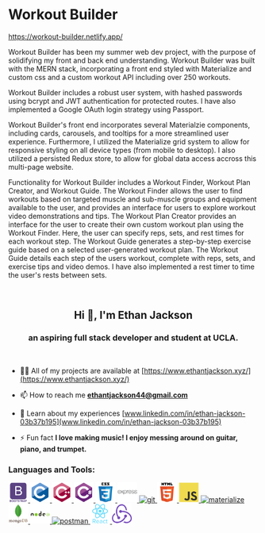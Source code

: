 # Workout Builder
https://workout-builder.netlify.app/

Workout Builder has been my summer web dev project, with the purpose of solidifying my front and back end understanding. Workout Builder was built with the MERN stack, incorporating a front end styled with Materialize and custom css and a custom workout API including over 250 workouts. 

Workout Builder includes a robust user system, with hashed passwords using bcrypt and JWT authentication for protected routes. I have also implemented a Google OAuth login strategy using Passport. 

Workout Builder's front end incorporates several Materialzie components, including cards, carousels, and tooltips for a more streamlined user experience. Furthermore, I utilized the Materialize grid system to allow for responsive styling on all device types (from mobile to desktop). I also utilized a persisted Redux store, to allow for global data access accross this multi-page website.

Functionality for Workout Builder includes a Workout Finder, Workout Plan Creator, and Workout Guide. The Workout Finder allows the user to find workouts based on targeted muscle and sub-muscle groups and equipment available to the user, and provides an interface for users to explore workout video demonstrations and tips. The Workout Plan Creator provides an interface for the user to create their own custom workout plan using the Workout Finder. Here, the user can specify reps, sets, and rest times for each workout step. The Workout Guide generates a step-by-step exercise guide based on a selected user-generated workout plan. The Workout Guide details each step of the users workout, complete with reps, sets, and exercise tips and video demos. I have also implemented a rest timer to time the user's rests between sets.


<br />
<h2 align="center">Hi 👋, I'm Ethan Jackson</h2>
<h3 align="center">an aspiring full stack developer and student at UCLA.</h3>
<br />

- 👨‍💻 All of my projects are available at [https://www.ethantjackson.xyz/](https://www.ethantjackson.xyz/)

- 📫 How to reach me **ethantjackson44@gmail.com**

- 📄 Learn about my experiences [www.linkedin.com/in/ethan-jackson-03b37b195](www.linkedin.com/in/ethan-jackson-03b37b195)

- ⚡ Fun fact **I love making music! I enjoy messing around on guitar, piano, and trumpet.**


<h3 align="left">Languages and Tools:</h3>
<p align="left"> <a href="https://getbootstrap.com" target="_blank"> <img src="https://raw.githubusercontent.com/devicons/devicon/master/icons/bootstrap/bootstrap-plain-wordmark.svg" alt="bootstrap" width="40" height="40"/> </a> <a href="https://www.cprogramming.com/" target="_blank"> <img src="https://raw.githubusercontent.com/devicons/devicon/master/icons/c/c-original.svg" alt="c" width="40" height="40"/> </a> <a href="https://www.w3schools.com/cpp/" target="_blank"> <img src="https://raw.githubusercontent.com/devicons/devicon/master/icons/cplusplus/cplusplus-original.svg" alt="cplusplus" width="40" height="40"/> </a> <a href="https://www.w3schools.com/cs/" target="_blank"> <img src="https://raw.githubusercontent.com/devicons/devicon/master/icons/csharp/csharp-original.svg" alt="csharp" width="40" height="40"/> </a> <a href="https://www.w3schools.com/css/" target="_blank"> <img src="https://raw.githubusercontent.com/devicons/devicon/master/icons/css3/css3-original-wordmark.svg" alt="css3" width="40" height="40"/> </a> <a href="https://expressjs.com" target="_blank"> <img src="https://raw.githubusercontent.com/devicons/devicon/master/icons/express/express-original-wordmark.svg" alt="express" width="40" height="40"/> </a> <a href="https://git-scm.com/" target="_blank"> <img src="https://www.vectorlogo.zone/logos/git-scm/git-scm-icon.svg" alt="git" width="40" height="40"/> </a> <a href="https://www.w3.org/html/" target="_blank"> <img src="https://raw.githubusercontent.com/devicons/devicon/master/icons/html5/html5-original-wordmark.svg" alt="html5" width="40" height="40"/> </a> <a href="https://developer.mozilla.org/en-US/docs/Web/JavaScript" target="_blank"> <img src="https://raw.githubusercontent.com/devicons/devicon/master/icons/javascript/javascript-original.svg" alt="javascript" width="40" height="40"/> </a> <a href="https://materializecss.com/" target="_blank"> <img src="https://raw.githubusercontent.com/prplx/svg-logos/5585531d45d294869c4eaab4d7cf2e9c167710a9/svg/materialize.svg" alt="materialize" width="40" height="40"/> </a> <a href="https://www.mongodb.com/" target="_blank"> <img src="https://raw.githubusercontent.com/devicons/devicon/master/icons/mongodb/mongodb-original-wordmark.svg" alt="mongodb" width="40" height="40"/> </a> <a href="https://nodejs.org" target="_blank"> <img src="https://raw.githubusercontent.com/devicons/devicon/master/icons/nodejs/nodejs-original-wordmark.svg" alt="nodejs" width="40" height="40"/> </a> <a href="https://postman.com" target="_blank"> <img src="https://www.vectorlogo.zone/logos/getpostman/getpostman-icon.svg" alt="postman" width="40" height="40"/> </a> <a href="https://reactjs.org/" target="_blank"> <img src="https://raw.githubusercontent.com/devicons/devicon/master/icons/react/react-original-wordmark.svg" alt="react" width="40" height="40"/> </a> <a href="https://redux.js.org" target="_blank"> <img src="https://raw.githubusercontent.com/devicons/devicon/master/icons/redux/redux-original.svg" alt="redux" width="40" height="40"/> </a> </p>
